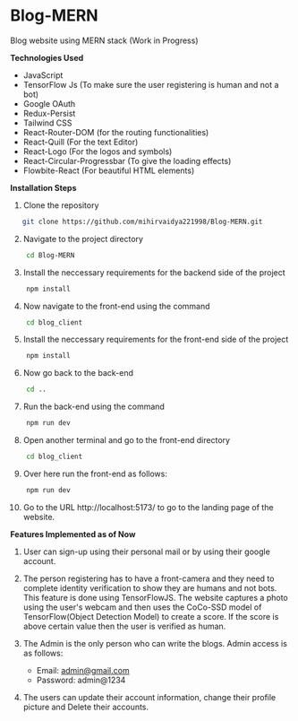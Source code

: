 # Blog-MERN

Blog website using MERN stack (Work in Progress)

**Technologies Used**

- JavaScript
- TensorFlow Js (To make sure the user registering is human and not a bot)
- Google OAuth
- Redux-Persist
- Tailwind CSS
- React-Router-DOM (for the routing functionalities)
- React-Quill (For the text Editor)
- React-Logo (For the logos and symbols)
- React-Circular-Progressbar (To give the loading effects)
- Flowbite-React (For beautiful HTML elements)

**Installation Steps**

1. Clone the repository

```bash
   git clone https://github.com/mihirvaidya221998/Blog-MERN.git
```

2. Navigate to the project directory

```bash
    cd Blog-MERN
```

3. Install the neccessary requirements for the backend side of the project

```bash
    npm install
```

4. Now navigate to the front-end using the command

```bash
    cd blog_client
```

5. Install the neccessary requirements for the front-end side of the project

```bash
    npm install
```

6. Now go back to the back-end

```bash
    cd ..
```

7. Run the back-end using the command

```bash
    npm run dev
```

8. Open another terminal and go to the front-end directory

```bash
    cd blog_client
```

9. Over here run the front-end as follows:

```bash
    npm run dev
```

10. Go to the URL http://localhost:5173/ to go to the landing page of the website.

**Features Implemented as of Now**

1. User can sign-up using their personal mail or by using their google account.
2. The person registering has to have a front-camera and they need to complete identity verification to show they are humans and not bots. This feature is done using TensorFlowJS. The website captures a photo using the user's webcam and then uses the CoCo-SSD model of TensorFlow(Object Detection Model) to create a score. If the score is above certain value then the user is verified as human.
3. The Admin is the only person who can write the blogs. Admin access is as follows:

   - Email: admin@gmail.com
   - Password: admin@1234

4. The users can update their account information, change their profile picture and Delete their accounts.
